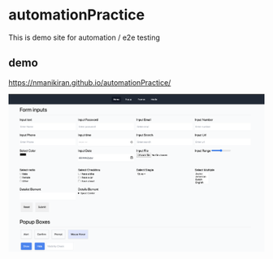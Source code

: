# automationPractice

This is demo site for automation / e2e testing

## demo

https://nmanikiran.github.io/automationPractice/

![demo](./media/demo.png)
